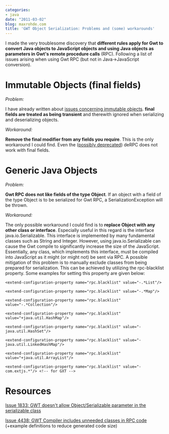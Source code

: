 ```yaml
---
categories:
- java
date: "2011-03-02"
blog: maxrohde.com
title: 'GWT Object Serialization: Problems and (some) workarounds'
---
```


I made the very troublesome discovery that **different rules apply for Gwt to convert Java objects to JavaScript objects and using Java objects as parameters in Gwt's remote procedure calls** (RPC). Following a list of issues arising when using Gwt RPC (but not in Java->JavaScript conversion).

# Immutable Objects (final fields)

_Problem:_

I have already written about [issues concerning immutable objects](http://maxrohde.com/2011/02/16/serializing-immutable-objects-in-gwt/). **final fields are treated as being transient** and therewith ignored when serializing and deserializing objects.

_Workaround:_

**Remove the final modifier from any fields you require**. This is the only workaround I could find. Even the ([possibly deprecated](http://maxrohde.com/2011/02/21/gwt-derpc-to-be-deprecated/)) deRPC does not work with final fields.

# Generic Java Objects

_Problem:_

**Gwt RPC does not like fields of the type Object**. If an object with a field of the type Object is to be serialized for Gwt RPC, a SerializationException will be thrown.

_Workaround:_

The only possible workaround I could find is to **replace Object with any other class or interface**. Especially useful in this regard is the interface java.io.Serializable. This interface is implemented by many fundamental classes such as String and Integer. However, using java.io.Serializable can cause the Gwt compile to significantly increase the size of the JavaScript. Essentially, any class, which implements this interface, must be compiled into JavaScript as it might (or might not) be sent via RPC. A possible mitigation of this problem is to manually exclude classes from being prepared for serialization. This can be achieved by utilizing the rpc-blacklist property. Some examples for setting this property are given below:

```
<extend-configuration-property name="rpc.blacklist" value="-.*List"/>
```

```
<extend-configuration-property name="rpc.blacklist" value="-.*Map"/>
```

```
<extend-configuration-property name="rpc.blacklist" value="-.*Collection"/>
```

```
<extend-configuration-property name="rpc.blacklist" value="+java.util.HashMap"/>
```

```
<extend-configuration-property name="rpc.blacklist" value="-java.util.HashSet"/>
```

```
<extend-configuration-property name="rpc.blacklist" value="-java.util.LinkedHashMap"/>
```

```
<extend-configuration-property name="rpc.blacklist" value="+java.util.ArrayList"/>
```

```
<extend-configuration-property name="rpc.blacklist" value="-com.extjs.*"/> <!-- for GXT -->
```

# Resources

[Issue 1833: GWT doesn't allow Object/Serializable parameter in the serializable class](http://code.google.com/p/google-web-toolkit/issues/detail?id=1833)

[Issue 4438: GWT Compiler includes unneeded classes in RPC code](http://code.google.com/p/google-web-toolkit/issues/detail?id=4438) (+example <extend-configuration-property> definitions to reduce generated code size)